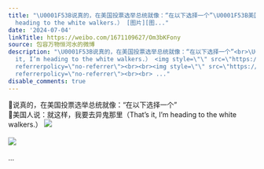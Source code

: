 ```yaml
---
title: "\U0001F53B说真的，在美国投票选举总统就像：“在以下选择一个”\U0001F53B美国人说：就这样，我要去异鬼那里（That’s it, I’m
  heading to the white walkers.） [图片][图..."
date: '2024-07-04'
linkTitle: https://weibo.com/1671109627/Om3bKFony
source: 包容万物恒河水的微博
description: "\U0001F53B说真的，在美国投票选举总统就像：“在以下选择一个”<br>\U0001F53B美国人说：就这样，我要去异鬼那里（That’s
  it, I’m heading to the white walkers.） <img style=\"\" src=\"https://tvax4.sinaimg.cn/large/639b1bfbly1hrcez1s4xdj20g30bfq5e.jpg\"
  referrerpolicy=\"no-referrer\"><br><br><img style=\"\" src=\"https://tvax4.sinaimg.cn/large/639b1bfbly1hrcez5hyxfj20f80bjgnv.jpg\"
  referrerpolicy=\"no-referrer\"><br><br> ..."
disable_comments: true
---
```

🔻说真的，在美国投票选举总统就像：“在以下选择一个”<br>🔻美国人说：就这样，我要去异鬼那里（That’s it, I’m heading to the white walkers.） <img style="" src="https://tvax4.sinaimg.cn/large/639b1bfbly1hrcez1s4xdj20g30bfq5e.jpg" referrerpolicy="no-referrer"><br><br><img style="" src="https://tvax4.sinaimg.cn/large/639b1bfbly1hrcez5hyxfj20f80bjgnv.jpg" referrerpolicy="no-referrer"><br><br> ...